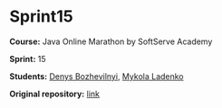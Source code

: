 # Sprint15

**Course:** Java Online Marathon by SoftServe Academy

**Sprint:** 15

**Students:** [Denys Bozhevilnyi](https://github.com/Antialtruist), [Mykola Ladenko](https://github.com/Pr0glamer)

**Original repository:** [link](https://github.com/Antialtruist/sprint15)
